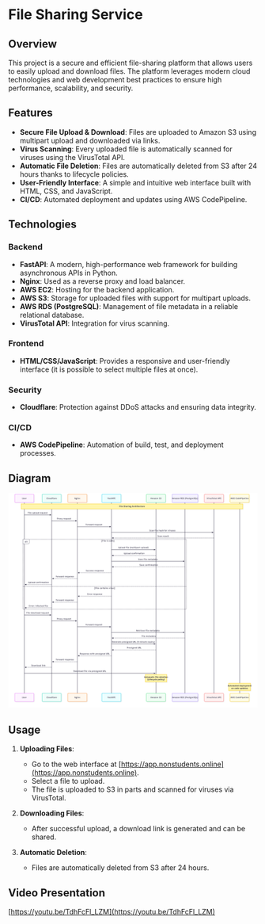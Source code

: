 # File Sharing Service

## Overview  
This project is a secure and efficient file-sharing platform that allows users to easily upload and download files. The platform leverages modern cloud technologies and web development best practices to ensure high performance, scalability, and security.  

## Features  
- **Secure File Upload & Download**: Files are uploaded to Amazon S3 using multipart upload and downloaded via links.  
- **Virus Scanning**: Every uploaded file is automatically scanned for viruses using the VirusTotal API.  
- **Automatic File Deletion**: Files are automatically deleted from S3 after 24 hours thanks to lifecycle policies.  
- **User-Friendly Interface**: A simple and intuitive web interface built with HTML, CSS, and JavaScript.  
- **CI/CD**: Automated deployment and updates using AWS CodePipeline.  

## Technologies  

### Backend  
- **FastAPI**: A modern, high-performance web framework for building asynchronous APIs in Python.  
- **Nginx**: Used as a reverse proxy and load balancer.  
- **AWS EC2**: Hosting for the backend application.  
- **AWS S3**: Storage for uploaded files with support for multipart uploads.  
- **AWS RDS (PostgreSQL)**: Management of file metadata in a reliable relational database.  
- **VirusTotal API**: Integration for virus scanning.  

### Frontend  
- **HTML/CSS/JavaScript**: Provides a responsive and user-friendly interface (it is possible to select multiple files at once).  

### Security  
- **Cloudflare**: Protection against DDoS attacks and ensuring data integrity.  

### CI/CD  
- **AWS CodePipeline**: Automation of build, test, and deployment processes.

## Diagram

![Diagram](diagram.png)

## Usage  
1. **Uploading Files**:  
   - Go to the web interface at [https://app.nonstudents.online](https://app.nonstudents.online).  
   - Select a file to upload.  
   - The file is uploaded to S3 in parts and scanned for viruses via VirusTotal.  

2. **Downloading Files**:  
   - After successful upload, a download link is generated and can be shared.  

3. **Automatic Deletion**:  
   - Files are automatically deleted from S3 after 24 hours.

## Video Presentation

[https://youtu.be/TdhFcFl_LZM](https://youtu.be/TdhFcFl_LZM)
